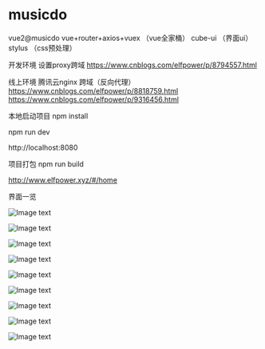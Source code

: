 # musicdo
vue2@musicdo
vue+router+axios+vuex （vue全家桶）
cube-ui （界面ui）
stylus （css预处理）

开发环境 设置proxy跨域
https://www.cnblogs.com/elfpower/p/8794557.html

线上环境 腾讯云nginx 跨域（反向代理）
https://www.cnblogs.com/elfpower/p/8818759.html
https://www.cnblogs.com/elfpower/p/9316456.html

本地启动项目
npm install

npm run dev

http://localhost:8080

项目打包
npm run build

http://www.elfpower.xyz/#/home

界面一览

![Image text](https://github.com/aaeTony/img/blob/master/musicdo-show/882567427995373372.jpg)

![Image text](https://github.com/aaeTony/img/blob/master/musicdo-show/515091910111798216.jpg)

![Image text](https://github.com/aaeTony/img/blob/master/musicdo-show/578619138194320989.jpg)

![Image text](https://github.com/aaeTony/img/blob/master/musicdo-show/681016557012005393.jpg)

![Image text](https://github.com/aaeTony/img/blob/master/musicdo-show/323304686503763162.jpg)

![Image text](https://github.com/aaeTony/img/blob/master/musicdo-show/35067393244558064.jpg)

![Image text](https://github.com/aaeTony/img/blob/master/musicdo-show/503662616954693433.jpg)

![Image text](https://github.com/aaeTony/img/blob/master/musicdo-show/393500006525714812.jpg)

![Image text](https://github.com/aaeTony/img/blob/master/musicdo-show/118479230353998103.jpg)


